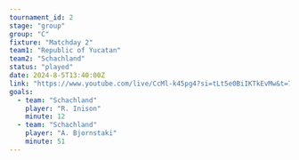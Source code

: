 ```yaml
---
tournament_id: 2
stage: "group"
group: "C"
fixture: "Matchday 2"
team1: "Republic of Yucatan"
team2: "Schachland"
status: "played"
date: 2024-8-5T13:40:00Z
link: "https://www.youtube.com/live/CcMl-k45pg4?si=tLt5e0BiIKTkEvMw&t=7477"
goals:
  - team: "Schachland"
    player: "R. Inison"
    minute: 12
  - team: "Schachland"
    player: "A. Bjornstaki"
    minute: 51
---
```

